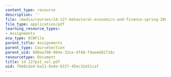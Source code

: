 ```yaml
---
content_type: resource
description: ''
file: /media/courses/14-127-behavioral-economics-and-finance-spring-2004/fbb8cda4ba118a4e922745ec32e51caf_14_127ps1_sol.pdf
file_type: application/pdf
learning_resource_types:
- Assignments
ocw_type: OCWFile
parent_title: Assignments
parent_type: CourseSection
parent_uid: 9d0aa708-904e-32ce-df48-fdaee682718c
resourcetype: Document
title: 14_127ps1_sol.pdf
uid: fbb8cda4-ba11-8a4e-9227-45ec32e51caf
---
```

